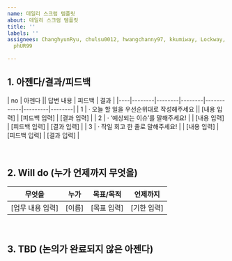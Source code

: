 ```yaml
---
name: 데일리 스크럼 템플릿
about: 데일리 스크럼 템플릿
title: ''
labels: ''
assignees: ChanghyunRyu, chulsu0012, hwangchanny97, kkumiway, Lockway, mintchococ,
  phUR99

---
```


## 1. 아젠다/결과/피드백

| no | 아젠다 || 답변 내용 | 피드백 | 결과 |
|----|--------|--------|--------|------------|---------|--------|
| 1  | · 오늘 할 일을 우선순위대로 작성해주세요 || [내용 입력] | [피드백 입력] | [결과 입력] |
| 2  | · ‘예상되는 이슈’를 말해주세요! | | [내용 입력] | [피드백 입력] | [결과 입력] |
| 3  | · 작일 회고 한 줄로 말해주세요! |  | [내용 입력] | [피드백 입력] | [결과 입력] |

<br />

## 2. Will do (누가 언제까지 무엇을)

<!-- 진행 중인 업무로, 완료 기한이 언급된 업무를 기재합니다.-->
<!-- 해당 업무의 목표 또는 목적을 함께 기재하면 좋습니다. -->

| 무엇을              | 누가   | 목표/목적     | 언제까지 |
|---------------------|--------|----------------|-----------|
| [업무 내용 입력]    | [이름] | [목표 입력]   | [기한 입력] |

<br />

## 3. TBD (논의가 완료되지 않은 아젠다)
<!--
> “이건 추가 논의가 필요합니다”, “미정입니다” 등이 언급이 있는 업무를 별도 항목으로 작성합니다.  
> 회의 참석자 외의 의사결정자 또는 논의 대상자가 언급되었다면 함께 기재하는 게 좋습니다.
-->
